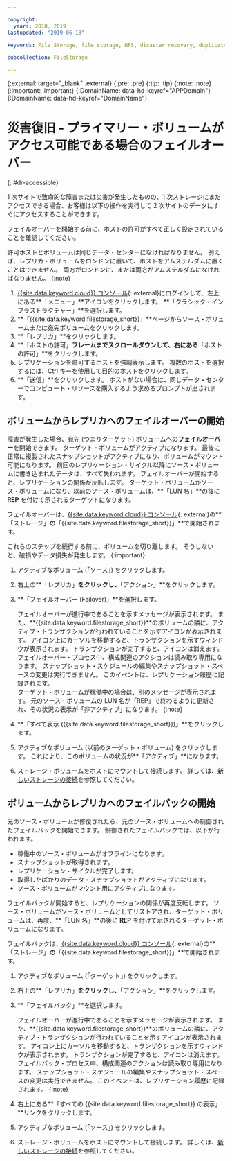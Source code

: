 ```yaml
---

copyright:
  years: 2018, 2019
lastupdated: "2019-06-18"

keywords: File Storage, file storage, NFS, disaster recovery, duplicate volume, replica volume, failover, failback,

subcollection: FileStorage

---
```

{:external: target="_blank" .external}
{:pre: .pre}
{:tip: .tip}
{:note: .note}
{:important: .important}
{:DomainName: data-hd-keyref="APPDomain"}
{:DomainName: data-hd-keyref="DomainName"}

# 災害復旧 - プライマリー・ボリュームがアクセス可能である場合のフェイルオーバー
{: #dr-accessible}

1 次サイトで致命的な障害または災害が発生したものの、1 次ストレージにまだアクセスできる場合、お客様は以下の操作を実行して 2 次サイトのデータにすぐにアクセスすることができます。

フェイルオーバーを開始する前に、ホストの許可がすべて正しく設定されていることを確認してください。

許可ホストとボリュームは同じデータ・センターになければなりません。 例えば、レプリカ・ボリュームをロンドンに置いて、ホストをアムステルダムに置くことはできません。 両方がロンドンに、または両方がアムステルダムになければなりません。
{:note}

1. [{{site.data.keyword.cloud}} コンソール](https://{DomainName}/catalog){: external}にログインして、左上にある**「メニュー」**アイコンをクリックします。 **「クラシック・インフラストラクチャー」**を選択します。
2. **「{{site.data.keyword.filestorage_short}}」**ページからソース・ボリュームまたは宛先ボリュームをクリックします。
3. **「レプリカ」**をクリックします。
4. **「ホストの許可」**フレームまでスクロールダウンして、右にある**「ホストの許可」**をクリックします。
5. レプリケーションを許可するホストを強調表示します。 複数のホストを選択するには、Ctrl キーを使用して目的のホストをクリックします。
6. **「送信」**をクリックします。 ホストがない場合は、同じデータ・センターでコンピュート・リソースを購入するよう求めるプロンプトが出されます。

## ボリュームからレプリカへのフェイルオーバーの開始

障害が発生した場合、宛先 (つまりターゲット) ボリュームへの**フェイルオーバー**を開始できます。 ターゲット・ボリュームがアクティブになります。 最後に正常に複製されたスナップショットがアクティブになり、ボリュームがマウント可能になります。 前回のレプリケーション・サイクル以降にソース・ボリュームに書き込まれたデータは、すべて失われます。 フェイルオーバーが開始すると、レプリケーションの関係が反転します。 ターゲット・ボリュームがソース・ボリュームになり、以前のソース・ボリュームは、**「LUN 名」**の後に **REP** を付けて示されるターゲットになります。

フェイルオーバーは、[{{site.data.keyword.cloud}} コンソール](https://{DomainName}/classic){: external}の**「ストレージ」**の**「{{site.data.keyword.filestorage_short}}」**で開始されます。

これらのステップを続行する前に、ボリュームを切り離します。 そうしないと、破損やデータ損失が発生します。
{:important}

1. アクティブなボリューム (「ソース」) をクリックします。
2. 右上の**「レプリカ」**をクリックし、**「アクション」**をクリックします。
3. **「フェイルオーバー (Failover)」**を選択します。

   フェイルオーバーが進行中であることを示すメッセージが表示されます。 また、**{{site.data.keyword.filestorage_short}}**のボリュームの隣に、アクティブ・トランザクションが行われていることを示すアイコンが表示されます。 アイコン上にカーソルを移動すると、トランザクションを示すウィンドウが表示されます。 トランザクションが完了すると、アイコンは消えます。 フェイルオーバー・プロセス中、構成関連のアクションは読み取り専用になります。 スナップショット・スケジュールの編集やスナップショット・スペースの変更は実行できません。 このイベントは、レプリケーション履歴に記録されます。<br/> ターゲット・ボリュームが稼働中の場合は、別のメッセージが表示されます。 元のソース・ボリュームの LUN 名が「REP」で終わるように更新され、その状況の表示が「非アクティブ」になります。
   {:note}
4. **「すべて表示 ({{site.data.keyword.filestorage_short}})」**をクリックします。
5. アクティブなボリューム (以前のターゲット・ボリューム) をクリックします。 これにより、このボリュームの状況が**「アクティブ」**になります。
6. ストレージ・ボリュームをホストにマウントして接続します。 詳しくは、[新しいストレージの接続](/docs/infrastructure/FileStorage?topic=FileStorage-getting-started#mountingstorage)を参照してください。


## ボリュームからレプリカへのフェイルバックの開始

元のソース・ボリュームが修復されたら、元のソース・ボリュームへの制御されたフェイルバックを開始できます。 制御されたフェイルバックでは、以下が行われます。

- 稼働中のソース・ボリュームがオフラインになります。
- スナップショットが取得されます。
- レプリケーション・サイクルが完了します。
- 取得したばかりのデータ・スナップショットがアクティブになります。
- ソース・ボリュームがマウント用にアクティブになります。

フェイルバックが開始すると、レプリケーションの関係が再度反転します。 ソース・ボリュームがソース・ボリュームとしてリストアされ、ターゲット・ボリュームは、再度、**「LUN 名」**の後に **REP** を付けて示されるターゲット・ボリュームになります。

フェイルバックは、[{{site.data.keyword.cloud}} コンソール](https://{DomainName}/classic){: external}の**「ストレージ」**の**「{{site.data.keyword.filestorage_short}}」**で開始されます。

1. アクティブなボリューム (「ターゲット」) をクリックします。
2. 右上の**「レプリカ」**をクリックし、**「アクション」**をクリックします。
3. **「フェイルバック」**を選択します。

   フェイルオーバーが進行中であることを示すメッセージが表示されます。 また、**{{site.data.keyword.filestorage_short}}**のボリュームの隣に、アクティブ・トランザクションが行われていることを示すアイコンが表示されます。 アイコン上にカーソルを移動すると、トランザクションを示すウィンドウが表示されます。 トランザクションが完了すると、アイコンは消えます。 フェイルバック・プロセス中、構成関連のアクションは読み取り専用になります。 スナップショット・スケジュールの編集やスナップショット・スペースの変更は実行できません。 このイベントは、レプリケーション履歴に記録されます。
   {:note}
4. 右上にある**「すべての {{site.data.keyword.filestorage_short}} の表示」**リンクをクリックします。
5. アクティブなボリューム (「ソース」) をクリックします。
6. ストレージ・ボリュームをホストにマウントして接続します。 詳しくは、[新しいストレージの接続](/docs/infrastructure/FileStorage?topic=FileStorage-getting-started#mountingstorage)を参照してください。
